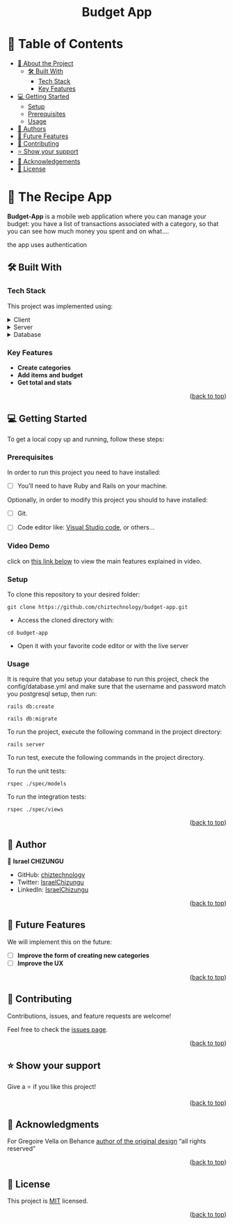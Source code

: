 <a name="readme-top"></a>

<div align="center">
  <h1><b>Budget App</b></h1>

</div>

<!-- TABLE OF CONTENTS -->

# 📗 Table of Contents

- [📖 About the Project](#about-project)
  - [🛠 Built With](#built-with)
    - [Tech Stack](#tech-stack)
    - [Key Features](#key-features)
- [💻 Getting Started](#getting-started)
  - [Setup](#setup)
  - [Prerequisites](#prerequisites)
  - [Usage](#usage)
- [👥 Authors](#authors)
- [🔭 Future Features](#future-features)
- [🤝 Contributing](#contributing)
- [⭐️ Show your support](#support)
- [🙏 Acknowledgements](#acknowledgements)
- [📝 License](#license)

# 📖 The Recipe App <a name="about-project"></a>

 **Budget-App** is a mobile web application where you can manage your budget: you have a list of transactions associated with a category, so that you can see how much money you spent and on what....

 the app uses authentication

## 🛠 Built With <a name="built-with"></a>

### Tech Stack <a name="tech-stack"></a>

This project was implemented using:

<details>
  <summary>Client</summary>
  <ul>
    <li><a href="https://reactjs.org/">React.js</a></li>
  </ul>
</details>

<details>
  <summary>Server</summary>
  <ul>
    <li><a href="https://rubyonrails.org/">Ruby on Rails</a></li>
  </ul>
</details>

<details>
<summary>Database</summary>
  <ul>
    <li><a href="https://www.postgresql.org/">PostgreSQL</a></li>
  </ul>
</details>

### Key Features <a name="key-features"></a>

- **Create categories**
- **Add items and budget**
- **Get total and stats**

<p align="right">(<a href="#readme-top">back to top</a>)</p>

## 💻 Getting Started <a name="getting-started"></a>

To get a local copy up and running, follow these steps:

### Prerequisites

In order to run this project you need to have installed:

- [ ] You’ll need to have Ruby and Rails on your machine.

Optionally, in order to modify this project you should to have installed:

- [ ] Git.

- [ ] Code editor like: [Visual Studio code](https://code.visualstudio.com/), or others...

### Video Demo

click on [this link below](https://www.loom.com/share/d164bd5894e0469fb189634ee7cc8fb6) to view the main features explained in video.

### Setup

To clone this repository to your desired folder:

```console
git clone https://github.com/chiztechnology/budget-app.git
```

- Access the cloned directory with:

```console
cd budget-app
```

- Open it with your favorite code editor or with the live server

### Usage

It is require that you setup your database to run this project, check the config/database.yml and make sure that the username and password match you postgresql setup, then run:

```console
rails db:create
```

```console
rails db:migrate
```

To run the project, execute the following command in the project directory:

```console
rails server
```

To run test, execute the following commands in the project directory.

To run the unit tests:

  ```console
  rspec ./spec/models 
  ```
To run the integration tests:

  ```console
  rspec ./spec/views
  ```

<p align="right">(<a href="#readme-top">back to top</a>)</p>


## 👥 Author <a name="authors"></a>

👤 **Israel CHIZUNGU**

- GitHub: [chiztechnology](https://github.com/chiztechnology)
- Twitter: [IsraelChizungu](https://twitter.com/IsraelChizungu)
- LinkedIn: [IsraelChizungu](https://www.linkedin.com/in/israelchizungu/)


<p align="right">(<a href="#readme-top">back to top</a>)</p>

## 🔭 Future Features <a name="future-features"></a>

We will implement this on the future:

- [ ] **Improve the form of creating new categories**
- [ ] **Improve the UX**

<p align="right">(<a href="#readme-top">back to top</a>)</p>

## 🤝 Contributing <a name="contributing"></a>

Contributions, issues, and feature requests are welcome!

Feel free to check the [issues page](https://github.com/chiztechnology/budget-app/issues).

<p align="right">(<a href="#readme-top">back to top</a>)</p>

## ⭐️ Show your support <a name="support"></a>

Give a ⭐️ if you like this project!

<p align="right">(<a href="#readme-top">back to top</a>)</p>

<!-- ACKNOWLEDGEMENTS -->

## 🙏 Acknowledgments <a name="acknowledgements"></a>

 For Gregoire Vella on Behance [author of the original design](https://www.behance.net/gallery/19759151/Snapscan-iOs-design-and-branding?tracking_source=)  “all rights reserved”

<p align="right">(<a href="#readme-top">back to top</a>)</p>


## 📝 License <a name="license"></a>

This project is [MIT](./LICENSE) licensed.

<p align="right">(<a href="#readme-top">back to top</a>)

